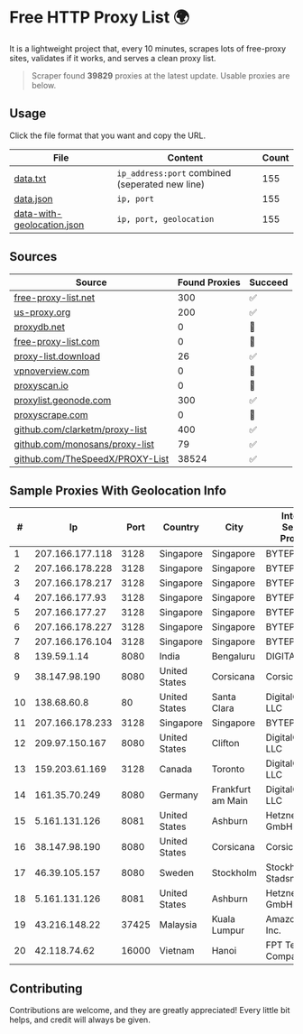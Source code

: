 
# Free HTTP Proxy List 🌍

It is a lightweight project that, every 10 minutes, scrapes lots of free-proxy sites, validates if it works, and serves a clean proxy list.


> Scraper found **39829** proxies at the latest update. Usable proxies are below.

## Usage

Click the file format that you want and copy the URL.


|File|Content|Count|
|----|-------|-----|
|[data.txt](https://raw.githubusercontent.com/themiralay/Proxy-List-World/master/data.txt)|`ip_address:port` combined (seperated new line)|155|
|[data.json](https://raw.githubusercontent.com/themiralay/Proxy-List-World/master/data.json)|`ip, port`|155|
|[data-with-geolocation.json](https://raw.githubusercontent.com/themiralay/Proxy-List-World/master/data-with-geolocation.json)|`ip, port, geolocation`|155|

## Sources

|Source|Found Proxies|Succeed|
|------|-------------|-------|
|[free-proxy-list.net](https://free-proxy-list.net)|300|✅|
|[us-proxy.org](https://www.us-proxy.org)|200|✅|
|[proxydb.net](http://proxydb.net)|0|🚫|
|[free-proxy-list.com](https://free-proxy-list.com/?page=&port=&type%5B%5D=http&type%5B%5D=https&up_time=0&search=Search)|0|🚫|
|[proxy-list.download](https://www.proxy-list.download/HTTP)|26|✅|
|[vpnoverview.com](https://vpnoverview.com/privacy/anonymous-browsing/free-proxy-servers)|0|🚫|
|[proxyscan.io](https://www.proxyscan.io)|0|🚫|
|[proxylist.geonode.com](https://proxylist.geonode.com/api/proxy-list?limit=300&page=1&sort_by=lastChecked&sort_type=desc&protocols=http,https)|300|✅|
|[proxyscrape.com](https://api.proxyscrape.com/v2/?request=displayproxies&protocol=http&timeout=10000&country=all&ssl=all&anonymity=all)|0|🚫|
|[github.com/clarketm/proxy-list](https://raw.githubusercontent.com/clarketm/proxy-list/master/proxy-list-raw.txt)|400|✅|
|[github.com/monosans/proxy-list](https://raw.githubusercontent.com/monosans/proxy-list/main/proxies/http.txt)|79|✅|
|[github.com/TheSpeedX/PROXY-List](https://raw.githubusercontent.com/TheSpeedX/PROXY-List/master/http.txt)|38524|✅|


## Sample Proxies With Geolocation Info

|#|Ip|Port|Country|City|Internet Service Provider|
|-|--|----|-------|----|-------------------------|
|1|207.166.177.118|3128|Singapore|Singapore|BYTEPLUS|
|2|207.166.178.228|3128|Singapore|Singapore|BYTEPLUS|
|3|207.166.178.217|3128|Singapore|Singapore|BYTEPLUS|
|4|207.166.177.93|3128|Singapore|Singapore|BYTEPLUS|
|5|207.166.177.27|3128|Singapore|Singapore|BYTEPLUS|
|6|207.166.178.227|3128|Singapore|Singapore|BYTEPLUS|
|7|207.166.176.104|3128|Singapore|Singapore|BYTEPLUS|
|8|139.59.1.14|8080|India|Bengaluru|DIGITALOCEAN|
|9|38.147.98.190|8080|United States|Corsicana|Corsicana ISD|
|10|138.68.60.8|80|United States|Santa Clara|DigitalOcean, LLC|
|11|207.166.178.233|3128|Singapore|Singapore|BYTEPLUS|
|12|209.97.150.167|8080|United States|Clifton|DigitalOcean, LLC|
|13|159.203.61.169|3128|Canada|Toronto|DigitalOcean, LLC|
|14|161.35.70.249|8080|Germany|Frankfurt am Main|DigitalOcean, LLC|
|15|5.161.131.126|8081|United States|Ashburn|Hetzner Online GmbH|
|16|38.147.98.190|8080|United States|Corsicana|Corsicana ISD|
|17|46.39.105.157|8080|Sweden|Stockholm|Stockholms Stadsnat AB|
|18|5.161.131.126|8081|United States|Ashburn|Hetzner Online GmbH|
|19|43.216.148.22|37425|Malaysia|Kuala Lumpur|Amazon.com, Inc.|
|20|42.118.74.62|16000|Vietnam|Hanoi|FPT Telecom Company|



## Contributing

Contributions are welcome, and they are greatly appreciated! Every
little bit helps, and credit will always be given.

